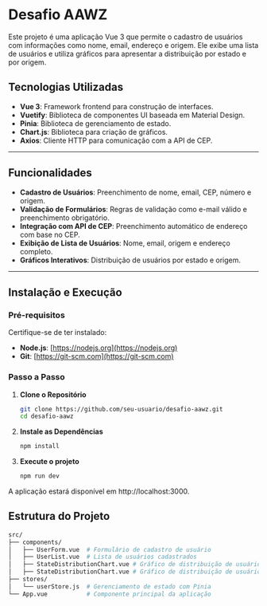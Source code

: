 # Desafio AAWZ

Este projeto é uma aplicação Vue 3 que permite o cadastro de usuários com informações como nome, email, endereço e origem. Ele exibe uma lista de usuários e utiliza gráficos para apresentar a distribuição por estado e por origem.

## Tecnologias Utilizadas
- **Vue 3**: Framework frontend para construção de interfaces.
- **Vuetify**: Biblioteca de componentes UI baseada em Material Design.
- **Pinia**: Biblioteca de gerenciamento de estado.
- **Chart.js**: Biblioteca para criação de gráficos.
- **Axios**: Cliente HTTP para comunicação com a API de CEP.

---

## Funcionalidades
- **Cadastro de Usuários**: Preenchimento de nome, email, CEP, número e origem.
- **Validação de Formulários**: Regras de validação como e-mail válido e preenchimento obrigatório.
- **Integração com API de CEP**: Preenchimento automático de endereço com base no CEP.
- **Exibição de Lista de Usuários**: Nome, email, origem e endereço completo.
- **Gráficos Interativos**: Distribuição de usuários por estado e origem.

---

## Instalação e Execução

### Pré-requisitos
Certifique-se de ter instalado:
- **Node.js**: [https://nodejs.org](https://nodejs.org)  
- **Git**: [https://git-scm.com](https://git-scm.com)

### Passo a Passo

1. **Clone o Repositório**
   ```bash
   git clone https://github.com/seu-usuario/desafio-aawz.git
   cd desafio-aawz

2. **Instale as Dependências**
    ```bash
   npm install

3. **Execute o projeto**
    ```bash
   npm run dev

A aplicação estará disponível em http://localhost:3000.

## Estrutura do Projeto

   ```bash
   src/
   ├── components/
   │   ├── UserForm.vue  # Formulário de cadastro de usuário
   │   ├── UserList.vue  # Lista de usuários cadastrados
   │   ├── StateDistributionChart.vue # Gráfico de distribuição de usuários por estado
   │   ├── StateDistributionChart.vue # Gráfico de distribuição de usuários por origem
   ├── stores/
   │   └── userStore.js  # Gerenciamento de estado com Pinia
   └── App.vue           # Componente principal da aplicação
